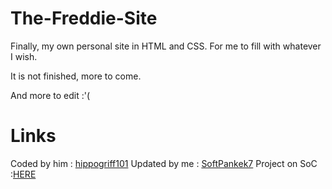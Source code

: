 # The-Freddie-Site

Finally, my own personal site in HTML and CSS. For me to fill with whatever I wish.

It is not finished, more to come.

And more to edit :'(

# Links
Coded by him : [hippogriff101](https://github.com/hippogriff101)
Updated by me : [SoftPankek7](https://github.com/SoftPankek7)
Project on SoC :[HERE](https://summer.hackclub.com/projects/2669)